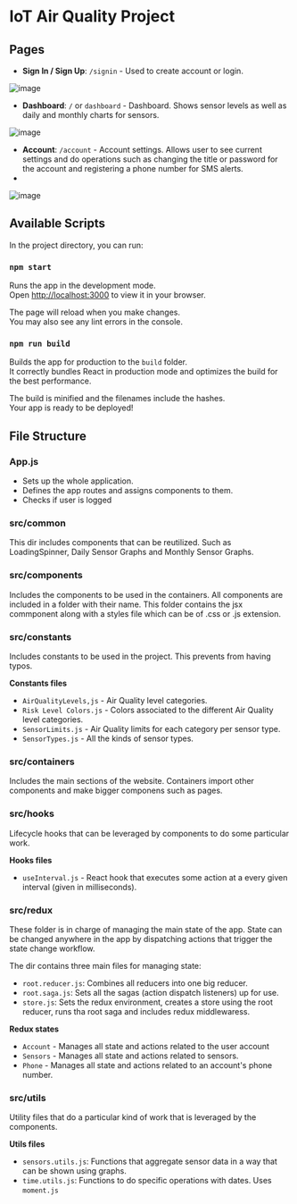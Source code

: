# IoT Air Quality Project

## Pages
- **Sign In / Sign Up**: `/signin` - Used to create account or login. 

![image](https://user-images.githubusercontent.com/43227523/167073010-f97aaa70-3f42-43c8-a467-c4f43e592ee2.png)

- **Dashboard**: `/` or `dashboard` - Dashboard. Shows sensor levels as well as daily and monthly charts for sensors.

![image](https://user-images.githubusercontent.com/43227523/167073170-9e770dd1-81f4-4c7a-987c-e36f1cd8fa4f.png)


- **Account**: `/account` - Account settings. Allows user to see current settings and do operations such as changing the title or password for the account and registering a phone number for SMS alerts.
- 
![image](https://user-images.githubusercontent.com/43227523/167073225-48ce645f-9db7-4b80-845e-f2860f2a8cd9.png)

## Available Scripts

In the project directory, you can run:

### `npm start`

Runs the app in the development mode.\
Open [http://localhost:3000](http://localhost:3000) to view it in your browser.

The page will reload when you make changes.\
You may also see any lint errors in the console.

### `npm run build`

Builds the app for production to the `build` folder.\
It correctly bundles React in production mode and optimizes the build for the best performance.

The build is minified and the filenames include the hashes.\
Your app is ready to be deployed!

## File Structure

### App.js
- Sets up the whole application.
- Defines the app routes and assigns components to them.
- Checks if user is logged 

### src/common
This dir includes components that can be reutilized. Such as LoadingSpinner, Daily Sensor Graphs and Monthly Sensor Graphs.

### src/components
Includes the components to be used in the containers. All components are included in a folder with their name. This folder contains the jsx commponent along with a styles file which can be of .css or .js extension.

### src/constants
Includes constants to be used in the project. This prevents from having typos.

**Constants files**
- `AirQualityLevels,js` - Air Quality level categories.
- `Risk Level Colors.js` - Colors associated to the different Air Quality level categories.
- `SensorLimits.js` - Air Quality limits for each category per sensor type.
- `SensorTypes.js` - All the kinds of sensor types.

### src/containers
Includes the main sections of the website. Containers import other components and make bigger componens such as pages.

### src/hooks
Lifecycle hooks that can be leveraged by components to do some particular work.

**Hooks files**
- `useInterval.js` - React hook that executes some action at a every given interval (given in milliseconds).

### src/redux
These folder is in charge of managing the main state of the app. State can be changed anywhere in the app by dispatching actions that trigger the state change workflow.

The dir contains three main files for managing state:
 - `root.reducer.js`:  Combines all reducers into one big reducer.
 - `root.saga.js`: Sets all the sagas (action dispatch listeners) up for use.
 - `store.js`: Sets the redux environment, creates a store using the root reducer, runs tha root saga and includes redux middlewaress.

**Redux states**
- `Account` - Manages all state and actions related to the user account
- `Sensors` - Manages all state and actions related to sensors.
- `Phone` - Manages all state and actions related to an account's phone number.

### src/utils
Utility files that do a particular kind of work that is leveraged by the components.

**Utils files**
- `sensors.utils.js`: Functions that aggregate sensor data in a way that can be shown using graphs.
- `time.utils.js`: Functions to do specific operations with dates. Uses `moment.js`

